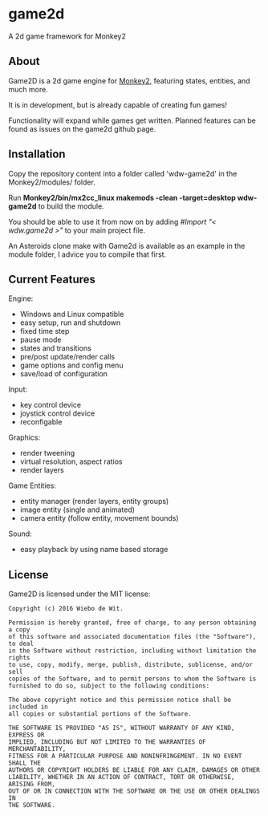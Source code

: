 # game2d
A 2d game framework for Monkey2

About
-------------------------------------------------------------------------------

Game2D is a 2d game engine for [Monkey2](https://github.com/blitz-research/monkey2), featuring states, entities, and much more.

It is in development, but is already capable of creating fun games!

Functionality will expand while games get written. Planned features can be found as issues on the game2d github page.

Installation
-------------------------------------------------------------------------------
Copy the repository content into a folder called 'wdw-game2d' in the Monkey2/modules/ folder.

Run __Monkey2/bin/mx2cc_linux makemods -clean -target=desktop wdw-game2d__ to build the module.

You should be able to use it from now on by adding _#Import "< wdw.game2d >"_ to your main project file.

An Asteroids clone make with Game2d is available as an example in the module folder, I advice you to compile that first.

Current Features
-------------------------------------------------------------------------------

Engine:

  * Windows and Linux compatible
  * easy setup, run and shutdown
  * fixed time step
  * pause mode
  * states and transitions
  * pre/post update/render calls
  * game options and config menu
  * save/load of configuration

Input:

  * key control device
  * joystick control device
  * reconfigable

Graphics:

  * render tweening
  * virtual resolution, aspect ratios
  * render layers

Game Entities:

  * entity manager (render layers, entity groups)
  * image entity (single and animated)
  * camera entity (follow entity, movement bounds)

Sound:

  * easy playback by using name based storage

License
-------------------------------------------------------------------------------

Game2D is licensed under the MIT license:

    Copyright (c) 2016 Wiebo de Wit.

    Permission is hereby granted, free of charge, to any person obtaining a copy
    of this software and associated documentation files (the "Software"), to deal
    in the Software without restriction, including without limitation the rights
    to use, copy, modify, merge, publish, distribute, sublicense, and/or sell
    copies of the Software, and to permit persons to whom the Software is
    furnished to do so, subject to the following conditions:

    The above copyright notice and this permission notice shall be included in
    all copies or substantial portions of the Software.

    THE SOFTWARE IS PROVIDED "AS IS", WITHOUT WARRANTY OF ANY KIND, EXPRESS OR
    IMPLIED, INCLUDING BUT NOT LIMITED TO THE WARRANTIES OF MERCHANTABILITY,
    FITNESS FOR A PARTICULAR PURPOSE AND NONINFRINGEMENT. IN NO EVENT SHALL THE
    AUTHORS OR COPYRIGHT HOLDERS BE LIABLE FOR ANY CLAIM, DAMAGES OR OTHER
    LIABILITY, WHETHER IN AN ACTION OF CONTRACT, TORT OR OTHERWISE, ARISING FROM,
    OUT OF OR IN CONNECTION WITH THE SOFTWARE OR THE USE OR OTHER DEALINGS IN
    THE SOFTWARE.

